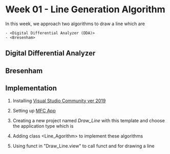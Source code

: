 # Week 01 - Line Generation Algorithm 

In this week, we approach two algorithms to draw a line which are
```
- <Digital Differential Analyzer (DDA)>
- <Bresenham>
```

## Digital Differential Analyzer


## Bresenham 


## Implementation

1. Installing [Visual Studio Community ver 2019](https://visualstudio.microsoft.com/vs/community/)

2. Setting up [MFC App](https://www.youtube.com/watch?v=FWCZlI-7yBY&t=256s)
 
3. Creating a new project named *Draw_Line* with this template and choose the application type which is <Single Document>

4. Adding class <Line_Agorithm> to implement these algorithms

5. Using funct <Ondraw> in "Draw_Line.view" to call funct <DDA> and <Bresenham> for drawing a line 




